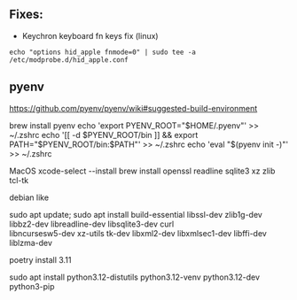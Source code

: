 ## Fixes:
- Keychron keyboard fn keys fix (linux)
```console
echo "options hid_apple fnmode=0" | sudo tee -a /etc/modprobe.d/hid_apple.conf
```

## pyenv
https://github.com/pyenv/pyenv/wiki#suggested-build-environment

brew install pyenv
echo 'export PYENV_ROOT="$HOME/.pyenv"' >> ~/.zshrc
echo '[[ -d $PYENV_ROOT/bin ]] && export PATH="$PYENV_ROOT/bin:$PATH"' >> ~/.zshrc
echo 'eval "$(pyenv init -)"' >> ~/.zshrc

MacOS
xcode-select --install
brew install openssl readline sqlite3 xz zlib tcl-tk

debian like

sudo apt update; sudo apt install build-essential libssl-dev zlib1g-dev \
libbz2-dev libreadline-dev libsqlite3-dev curl \
libncursesw5-dev xz-utils tk-dev libxml2-dev libxmlsec1-dev libffi-dev liblzma-dev 


poetry install 3.11

sudo apt install python3.12-distutils python3.12-venv python3.12-dev python3-pip
    